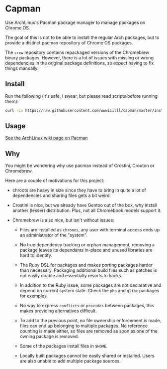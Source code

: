 Capman
======

Use ArchLinux's Pacman package manager to manage packages on Chrome OS.

The goal of this is not to be able to install the regular Arch packages,
but to provide a distinct pacman repository of Chrome OS packages.

The `crew` repository contains repackaged versions of the Chromebrew
binary packages. However, there is a lot of issues with missing or wrong
dependencies in the original package definitions, so expect having to fix
things manually.

Install
-------

Run the following (it's safe, I swear, but please read scripts before
running them):

```sh
curl -Ls https://raw.githubusercontent.com/wwwiiilll/capman/master/install.sh | bash
```

Usage
-----

[See the ArchLinux wiki page on Pacman](https://wiki.archlinux.org/index.php/Pacman)

Why
---

You might be wondering why use pacman instead of Crostini, Crouton or
Chromebrew.

Here are a couple of motivations for this project:

- chroots are heavy in size since they have to bring in quite a lot of
  dependencies and sharing files gets a bit weird.

- Crostini is nice, but we already have Gentoo out of the box, why install
  another (lesser) distribution. Plus, not all Chromebook models support
  it.

- Chromebrew is also nice, but isn't without issues:

  - Files are installed as `chronos`, any user with terminal access ends up
    an administrator of the "system".

  - No true dependency tracking or orphan management, removing a package
    leaves its dependants in-place and unused libraries are hard to
    identify.

  - The Ruby DSL for packages and makes porting packages harder than necessary.
    Packaging additional build files such as patches is not easily doable and
    essentially resorts to hacks.

  - In addition to the Ruby issue, some packages are not declarative and depend
    on current system state. Check the `php` and `glibc` packages for exemples.

  - No way to express `conflicts` or `provides` between packages, this
    makes providing alternatives difficult.

  - To add to the previous point, no file ownership enforcement is made,
    files can end up belonging to multiple packages. No reference counting
    is made either, so files are removed as soon as one of the owning
    package is removed.

  - Some of the packages install files in `$HOME`.

  - Locally built packages cannot be easily shared or installed. Users are
    also unable to add multiple package sources.
